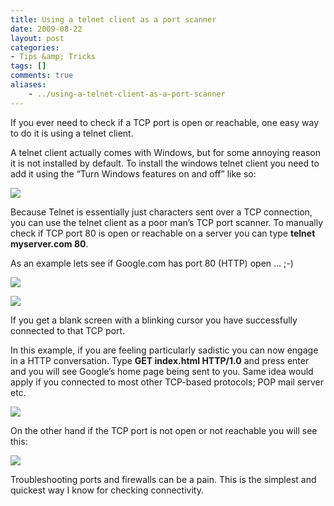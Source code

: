 ```yaml
---
title: Using a telnet client as a port scanner
date: 2009-08-22
layout: post
categories:
- Tips &amp; Tricks
tags: []
comments: true
aliases:
    - ../using-a-telnet-client-as-a-port-scanner
---
```


If you ever need to check if a TCP port is open or reachable, one easy way to do it is using a telnet client.

A telnet client actually comes with Windows, but for some annoying reason it is not installed by default. To install the windows telnet client you need to add it using the “Turn Windows features on and off” like so:

![](https://s3-us-west-2.amazonaws.com/jack-ukleja-com/image1.png)

Because Telnet is essentially just characters sent over a TCP connection, you can use the telnet client as a poor man’s TCP port scanner. To manually check if TCP port 80 is open or reachable on a server you can type **telnet myserver.com 80**.

As an example lets see if Google.com has port 80 (HTTP) open … ;-)

![](https://s3-us-west-2.amazonaws.com/jack-ukleja-com/image2.png)

![](https://s3-us-west-2.amazonaws.com/jack-ukleja-com/image3.png)

If you get a blank screen with a blinking cursor you have successfully connected to that TCP port.

In this example, if you are feeling particularly sadistic you can now engage in a HTTP conversation. Type **GET index.html HTTP/1.0** and press enter and you will see Google’s home page being sent to you. Same idea would apply if you connected to most other TCP-based protocols; POP mail server etc.

![](https://s3-us-west-2.amazonaws.com/jack-ukleja-com/image8.png)

On the other hand if the TCP port is not open or not reachable you will see this:

![](https://s3-us-west-2.amazonaws.com/jack-ukleja-com/image4.png)

Troubleshooting ports and firewalls can be a pain. This is the simplest and quickest way I know for checking connectivity.